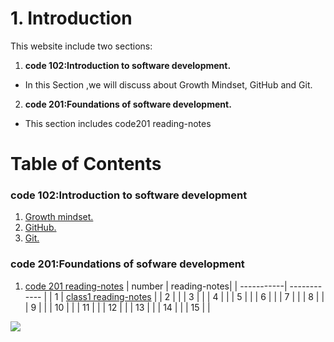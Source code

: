# 1. Introduction

This website include two sections:
1. **code 102:Introduction to software development.**
* In this Section ,we will discuss about Growth Mindset, GitHub and Git.
2. **code 201:Foundations of software development.**
* This section includes code201 reading-notes 

# Table of Contents
### code 102:Introduction to software development
1. [ Growth mindset. ](https://duhaalazzam.github.io/reading-notes/growth)
2. [ GitHub. ](https://duhaalazzam.github.io/reading-notes/summery)
3. [ Git. ](https://duhaalazzam.github.io/reading-notes/git)
### code 201:Foundations of sofware development
1. [code 201 reading-notes](https://duhaalazzam.github.io/reading-notes/class-01)
| number     | reading-notes|
| -----------| ------------ |
| 1          |  [class1 reading-notes](https://duhaalazzam.github.io/reading-notes/class-01)   |
| 2          |                                                                                 |
| 3          |                                                                                 |
| 4          |                                                                                 |
| 5          |                                                                                 |
| 6          |                                                                                 |
| 7          |                                                                                 |
| 8          |                                                                                 |
| 9          |                                                                                 |
| 10         |                                                                                 |
| 11         |                                                                                 |
| 12         |                                                                                 |
| 13         |                                                                                 |
| 14         |                                                                                 |
| 15         |                                                                                 |


![](https://dashboard.madaresonajo.com/images/Luminus%20Technical%20University%20College/1595913289.png)
